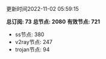 更新时间2022-11-02 05:59:15

**总订阅: 73**
**总节点: 2080**
**有效节点: 721**
- ss节点: 380
- v2ray节点: 247
- trojan节点: 94
